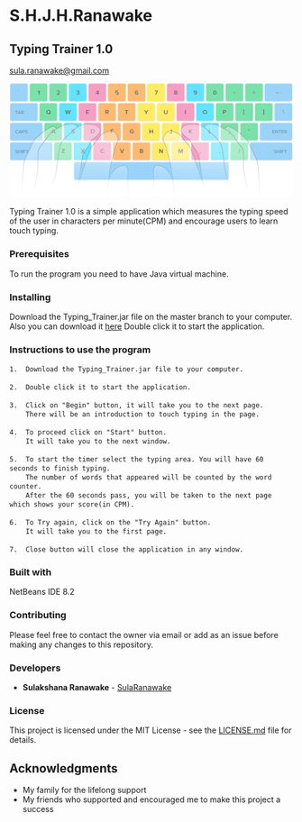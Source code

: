 # S.H.J.H.Ranawake
## Typing Trainer 1.0

sula.ranawake@gmail.com

![keyboard](https://github.com/FOSSCODY-1/S.H.J.H.Ranawake/blob/master/Typing%20Trainer/src/Images/keyboard.png)

Typing Trainer 1.0 is a simple application which measures the typing speed of the user in characters per minute(CPM) and encourage users to learn touch typing. 


### Prerequisites

To run the program you need to have Java virtual machine. 

### Installing

Download the Typing_Trainer.jar file on the master branch to your computer.
Also you can download it [here](https://github.com/FOSSCODY-1/S.H.J.H.Ranawake.git)
Double click it to start the application.

### Instructions to use the program

```Download the 
1.  Download the Typing_Trainer.jar file to your computer.

2.  Double click it to start the application.

3.  Click on "Begin" button, it will take you to the next page.
    There will be an introduction to touch typing in the page.
    
4.  To proceed click on "Start" button.
    It will take you to the next window.
    
5.  To start the timer select the typing area. You will have 60 seconds to finish typing.
    The number of words that appeared will be counted by the word counter.
    After the 60 seconds pass, you will be taken to the next page which shows your score(in CPM).
    
6.  To Try again, click on the "Try Again" button.
    It will take you to the first page.
    
7.  Close button will close the application in any window.
  ```
### Built with

NetBeans IDE 8.2

### Contributing

Please feel free to contact the owner via email or add as an issue before making any changes to this repository.

### Developers

 *    **Sulakshana Ranawake** - [SulaRanawake](https://github.com/SulaRanawake)
 
 ### License
 
This project is licensed under the MIT License - see the [LICENSE.md](LICENSE.md) file for details.

## Acknowledgments
* My family for the lifelong support
* My friends who supported and encouraged me to make this project a success
